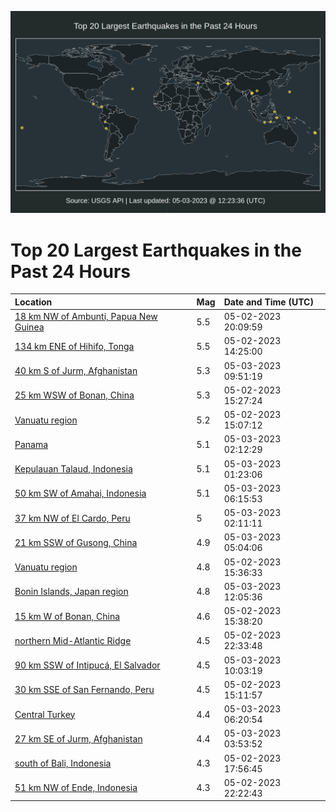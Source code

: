 ![Map](./map.png)

# Top 20 Largest Earthquakes in the Past 24 Hours

| Location | Mag | Date and Time (UTC) |
|:---|:---|:---|
| [18 km NW of Ambunti, Papua New Guinea](https://earthquake.usgs.gov/earthquakes/eventpage/us7000jxk7) | 5.5 | 05-02-2023 20:09:59 |
| [134 km ENE of Hihifo, Tonga](https://earthquake.usgs.gov/earthquakes/eventpage/us7000jxhx) | 5.5 | 05-02-2023 14:25:00 |
| [40 km S of Jurm, Afghanistan](https://earthquake.usgs.gov/earthquakes/eventpage/us7000jxqb) | 5.3 | 05-03-2023 09:51:19 |
| [25 km WSW of Bonan, China](https://earthquake.usgs.gov/earthquakes/eventpage/us7000jxi4) | 5.3 | 05-02-2023 15:27:24 |
| [Vanuatu region](https://earthquake.usgs.gov/earthquakes/eventpage/us7000jxi0) | 5.2 | 05-02-2023 15:07:12 |
| [Panama](https://earthquake.usgs.gov/earthquakes/eventpage/us7000jxn2) | 5.1 | 05-03-2023 02:12:29 |
| [Kepulauan Talaud, Indonesia](https://earthquake.usgs.gov/earthquakes/eventpage/us7000jxmj) | 5.1 | 05-03-2023 01:23:06 |
| [50 km SW of Amahai, Indonesia](https://earthquake.usgs.gov/earthquakes/eventpage/us7000jxpg) | 5.1 | 05-03-2023 06:15:53 |
| [37 km NW of El Cardo, Peru](https://earthquake.usgs.gov/earthquakes/eventpage/us7000jxn0) | 5 | 05-03-2023 02:11:11 |
| [21 km SSW of Gusong, China](https://earthquake.usgs.gov/earthquakes/eventpage/us7000jxp5) | 4.9 | 05-03-2023 05:04:06 |
| [Vanuatu region](https://earthquake.usgs.gov/earthquakes/eventpage/us7000jxj0) | 4.8 | 05-02-2023 15:36:33 |
| [Bonin Islands, Japan region](https://earthquake.usgs.gov/earthquakes/eventpage/us7000jxqx) | 4.8 | 05-03-2023 12:05:36 |
| [15 km W of Bonan, China](https://earthquake.usgs.gov/earthquakes/eventpage/us7000jxiz) | 4.6 | 05-02-2023 15:38:20 |
| [northern Mid-Atlantic Ridge](https://earthquake.usgs.gov/earthquakes/eventpage/us7000jxlx) | 4.5 | 05-02-2023 22:33:48 |
| [90 km SSW of Intipucá, El Salvador](https://earthquake.usgs.gov/earthquakes/eventpage/us7000jxqc) | 4.5 | 05-03-2023 10:03:19 |
| [30 km SSE of San Fernando, Peru](https://earthquake.usgs.gov/earthquakes/eventpage/us7000jxi3) | 4.5 | 05-02-2023 15:11:57 |
| [Central Turkey](https://earthquake.usgs.gov/earthquakes/eventpage/us7000jxph) | 4.4 | 05-03-2023 06:20:54 |
| [27 km SE of Jurm, Afghanistan](https://earthquake.usgs.gov/earthquakes/eventpage/us7000jxnp) | 4.4 | 05-03-2023 03:53:52 |
| [south of Bali, Indonesia](https://earthquake.usgs.gov/earthquakes/eventpage/us7000jxjc) | 4.3 | 05-02-2023 17:56:45 |
| [51 km NW of Ende, Indonesia](https://earthquake.usgs.gov/earthquakes/eventpage/us7000jxlu) | 4.3 | 05-02-2023 22:22:43 |
